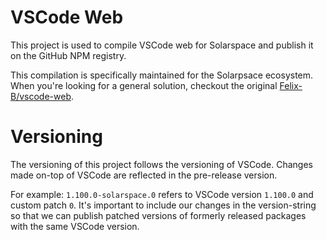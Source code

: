 # VSCode Web

This project is used to compile VSCode web for Solarspace and publish it on the GitHub NPM registry.

This compilation is specifically maintained for the Solarpsace ecosystem. When you're looking for a general solution, checkout the original [Felix-B/vscode-web](https://github.com/Felx-B/vscode-web).

# Versioning

The versioning of this project follows the versioning of VSCode.
Changes made on-top of VSCode are reflected in the pre-release version.

For example: `1.100.0-solarspace.0` refers to VSCode version `1.100.0` and custom patch `0`. It's important to include our changes in the version-string so that we can publish patched versions of formerly released packages with the same VSCode version.